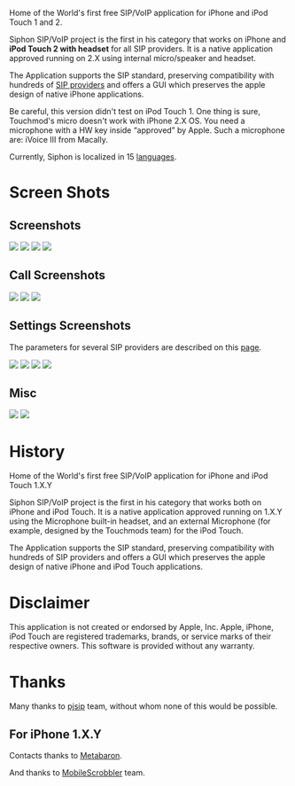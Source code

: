 Home of the World's first free SIP/VoIP application for iPhone and iPod Touch 1 and 2.

Siphon SIP/VoIP project is the first in his category that works on iPhone and **iPod Touch 2 with headset** for all SIP providers. It is a native application approved running on 2.X using internal micro/speaker and headset.

The Application supports the SIP standard, preserving compatibility with hundreds of [SIP providers](SIPSettings.md) and offers a GUI which preserves the apple design of native iPhone applications.

Be careful, this version didn't test on iPod Touch 1. One thing is sure, Touchmod's micro doesn't work with iPhone 2.X OS. You need a microphone with a HW key inside “approved” by Apple. Such a microphone are: iVoice III from Macally.

Currently, Siphon is localized in 15 [languages](Localization.md).

# Screen Shots #

## Screenshots ##

[![](http://siphon.googlecode.com/svn/images/Favorites.sml.png)](http://siphon.googlecode.com/svn/images/Favorites.JPG) [![](http://siphon.googlecode.com/svn/images/Recents.sml.png)](http://siphon.googlecode.com/svn/images/Recents.JPG) [![](http://siphon.googlecode.com/svn/images/Dialpad.sml.png)](http://siphon.googlecode.com/svn/images/Dialpad.JPG) [![](http://siphon.googlecode.com/svn/images/Contacts.sml.png)](http://siphon.googlecode.com/svn/images/Contacts.JPG)

## Call Screenshots ##

[![](http://siphon.googlecode.com/svn/images/Calling.sml.png)](http://siphon.googlecode.com/svn/images/Calling.JPG)
[![](http://siphon.googlecode.com/svn/images/Online.sml.png)](http://siphon.googlecode.com/svn/images/Online.JPG)
[![](http://siphon.googlecode.com/svn/images/Online_2.sml.png)](http://siphon.googlecode.com/svn/images/Online_2.JPG)

## Settings Screenshots ##
The parameters for several SIP providers are described on this [page](SIPSettings.md).

[![](http://siphon.googlecode.com/svn/images/Settings_Siphon.sml.png)](http://siphon.googlecode.com/svn/images/Settings_Siphon.JPG) [![](http://siphon.googlecode.com/svn/images/Advanced_Settings.sml.png)](http://siphon.googlecode.com/svn/images/Advanced_Settings.JPG)
[![](http://siphon.googlecode.com/svn/images/Phone_Settings.sml.png)](http://siphon.googlecode.com/svn/images/Phone_Settings.JPG)
[![](http://siphon.googlecode.com/svn/images/Network_Settings.sml.png)](http://siphon.googlecode.com/svn/images/Network_Settings.JPG)

## Misc ##

[![](http://siphon.googlecode.com/svn/images/SpringBoard.sml.png)](http://siphon.googlecode.com/svn/images/SpringBoard.JPG) [![](http://siphon.googlecode.com/svn/images/Settings.sml.png)](http://siphon.googlecode.com/svn/images/Settings.JPG)


# History #
Home of the World's first free SIP/VoIP application for iPhone and iPod Touch 1.X.Y

Siphon SIP/VoIP project is the first in his category that works both on iPhone and iPod Touch. It is a native application approved running on 1.X.Y using the Microphone built-in headset, and an external Microphone (for example, designed by the Touchmods team) for the iPod Touch.

The Application supports the SIP standard, preserving compatibility with hundreds of SIP providers and offers a GUI which preserves the apple design of native iPhone and iPod Touch applications.

# Disclaimer #

This application is not created or endorsed by Apple, Inc. Apple, iPhone, iPod Touch are registered trademarks, brands, or service marks of their respective owners. This software is provided without any warranty.

# Thanks #

Many thanks to [pjsip](http://pjsip.org/) team, without whom none of this would be possible.

## For iPhone 1.X.Y ##

Contacts thanks to [Metabaron](http://blog.metabaron.net/).

And thanks to [MobileScrobbler](http://dev.c99.org/MobileScrobbler/) team.